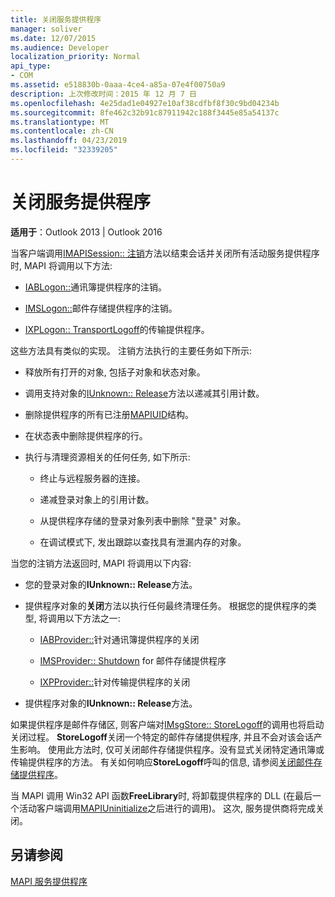 ```yaml
---
title: 关闭服务提供程序
manager: soliver
ms.date: 12/07/2015
ms.audience: Developer
localization_priority: Normal
api_type:
- COM
ms.assetid: e518830b-0aaa-4ce4-a85a-07e4f00750a9
description: 上次修改时间：2015 年 12 月 7 日
ms.openlocfilehash: 4e25dad1e04927e10af38cdfbf8f30c9bd04234b
ms.sourcegitcommit: 8fe462c32b91c87911942c188f3445e85a54137c
ms.translationtype: MT
ms.contentlocale: zh-CN
ms.lasthandoff: 04/23/2019
ms.locfileid: "32339205"
---
```

# <a name="shutting-down-a-service-provider"></a>关闭服务提供程序

 
  
**适用于**：Outlook 2013 | Outlook 2016 
  
当客户端调用[IMAPISession:: 注销](imapisession-logoff.md)方法以结束会话并关闭所有活动服务提供程序时, MAPI 将调用以下方法: 
  
- [IABLogon::](iablogon-logoff.md)通讯簿提供程序的注销。 
    
- [IMSLogon::](imslogon-logoff.md)邮件存储提供程序的注销。 
    
- [IXPLogon:: TransportLogoff](ixplogon-transportlogoff.md)的传输提供程序。 
    
这些方法具有类似的实现。 注销方法执行的主要任务如下所示:
  
- 释放所有打开的对象, 包括子对象和状态对象。
    
- 调用支持对象的[IUnknown:: Release](https://msdn.microsoft.com/library/4b494c6f-f0ee-4c35-ae45-ed956f40dc7a%28Office.15%29.aspx)方法以递减其引用计数。 
    
- 删除提供程序的所有已注册[MAPIUID](mapiuid.md)结构。 
    
- 在状态表中删除提供程序的行。
    
- 执行与清理资源相关的任何任务, 如下所示:
    
  - 终止与远程服务器的连接。
    
  - 递减登录对象上的引用计数。
    
  - 从提供程序存储的登录对象列表中删除 "登录" 对象。
    
  - 在调试模式下, 发出跟踪以查找具有泄漏内存的对象。
    
当您的注销方法返回时, MAPI 将调用以下内容:
  
- 您的登录对象的**IUnknown:: Release**方法。 
    
- 提供程序对象的**关闭**方法以执行任何最终清理任务。 根据您的提供程序的类型, 将调用以下方法之一: 
    
  - [IABProvider::](iabprovider-shutdown.md)针对通讯簿提供程序的关闭 
    
  - [IMSProvider:: Shutdown](imsprovider-shutdown.md) for 邮件存储提供程序 
    
  - [IXPProvider::](ixpprovider-shutdown.md)针对传输提供程序的关闭 
    
- 提供程序对象的**IUnknown:: Release**方法。 
    
如果提供程序是邮件存储区, 则客户端对[IMsgStore:: StoreLogoff](imsgstore-storelogoff.md)的调用也将启动关闭过程。 **StoreLogoff**关闭一个特定的邮件存储提供程序, 并且不会对该会话产生影响。 使用此方法时, 仅可关闭邮件存储提供程序。没有显式关闭特定通讯簿或传输提供程序的方法。 有关如何响应**StoreLogoff**呼叫的信息, 请参阅[关闭邮件存储提供程序](shutting-down-a-message-store-provider.md)。
  
当 MAPI 调用 Win32 API 函数**FreeLibrary**时, 将卸载提供程序的 DLL (在最后一个活动客户端调用[MAPIUninitialize](mapiuninitialize.md)之后进行的调用)。 这次, 服务提供商将完成关闭。 
  
## <a name="see-also"></a>另请参阅



[MAPI 服务提供程序](mapi-service-providers.md)

